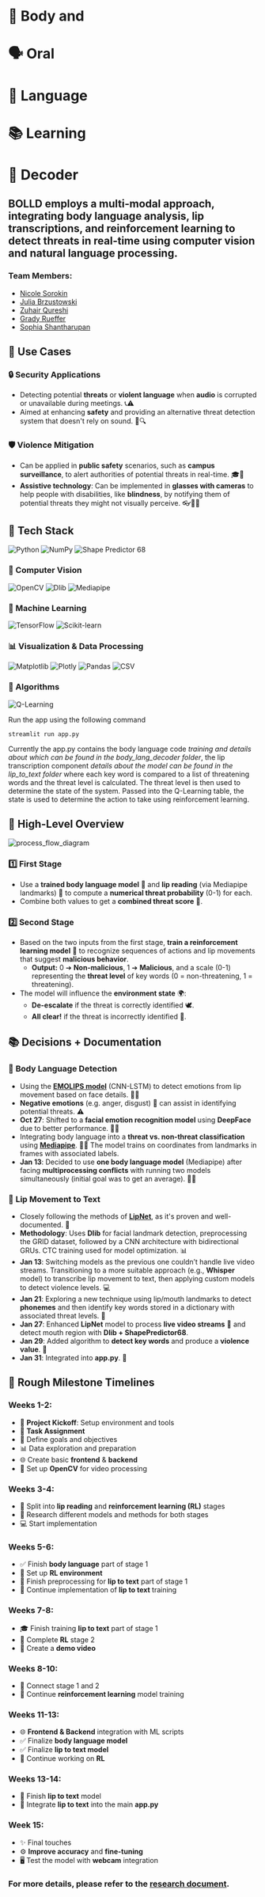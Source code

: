 # 🧠 Body and
# 🗣️ Oral
# 📝 Language
# 📚 Learning
# 🧩 Decoder

## BOLLD employs a multi-modal approach, integrating body language analysis, lip transcriptions, and reinforcement learning to detect threats in real-time using computer vision and natural language processing.

### Team Members:
- [Nicole Sorokin](https://github.com/NicoleSorokin)
- [Julia Brzustowski](https://github.com/juliaabrz)
- [Zuhair Qureshi](https://github.com/ZuhairQureshi)
- [Grady Rueffer](https://github.com/GradyRuefferOutlook)
- [Sophia Shantharupan](https://github.com/SophShan)

## 🚀 Use Cases  

### 🔒 **Security Applications**  
- Detecting potential **threats** or **violent language** when **audio** is corrupted or unavailable during meetings. 📞⚠️  
- Aimed at enhancing **safety** and providing an alternative threat detection system that doesn't rely on sound. 🎥🔍  

### 🛡️ **Violence Mitigation**  
- Can be applied in **public safety** scenarios, such as **campus surveillance**, to alert authorities of potential threats in real-time. 🎓🚨  
- **Assistive technology**: Can be implemented in **glasses with cameras** to help people with disabilities, like **blindness**, by notifying them of potential threats they might not visually perceive. 👓🤖👀  

## 🚀 Tech Stack  

![Python](https://img.shields.io/badge/Python-3776AB?style=for-the-badge&logo=python&logoColor=white)
![NumPy](https://img.shields.io/badge/NumPy-013243?style=for-the-badge&logo=numpy&logoColor=white)
![Shape Predictor 68](https://img.shields.io/badge/Shape%20Predictor%2068-FF9800?style=for-the-badge)

### 🎥 Computer Vision
![OpenCV](https://img.shields.io/badge/OpenCV-E91E63?style=for-the-badge&logo=opencv&logoColor=white)
![Dlib](https://img.shields.io/badge/Dlib-9C27B0?style=for-the-badge)
![Mediapipe](https://img.shields.io/badge/Mediapipe-4CAF50?style=for-the-badge)

### 🤖 Machine Learning
![TensorFlow](https://img.shields.io/badge/TensorFlow-FF6F00?style=for-the-badge&logo=tensorflow&logoColor=white)
![Scikit-learn](https://img.shields.io/badge/Scikit--learn-2196F3?style=for-the-badge&logo=scikitlearn&logoColor=white)

### 📊 Visualization & Data Processing
![Matplotlib](https://img.shields.io/badge/Matplotlib-7B1FA2?style=for-the-badge)
![Plotly](https://img.shields.io/badge/Plotly-03A9F4?style=for-the-badge&logo=plotly&logoColor=white)
![Pandas](https://img.shields.io/badge/Pandas-150458?style=for-the-badge&logo=pandas&logoColor=white)
![CSV](https://img.shields.io/badge/CSV-757575?style=for-the-badge)

### 🧠 Algorithms
![Q-Learning](https://img.shields.io/badge/Q--Learning-FFEB3B?style=for-the-badge)

 

Run the app using the following command
```
streamlit run app.py
```

Currently the app.py contains the body language code *training and details about which can be found in the body_lang_decoder folder*, the lip transcription component *details about the model can be found in the lip_to_text folder* where each key word is compared to a list of threatening words and the threat level is calculated. The threat level is then used to determine the state of the system. Passed into the Q-Learning table, the state is used to determine the action to take using reinforcement learning.

## 🚀 High-Level Overview  

![process_flow_diagram](/assets/process_flow_diagram.drawio.png)

### 1️⃣ **First Stage**  
- Use a **trained body language model** 🕺 and **lip reading** (via Mediapipe landmarks) 👄 to compute a **numerical threat probability** (0-1) for each.  
- Combine both values to get a **combined threat score** 🔢.  

### 2️⃣ **Second Stage**  
- Based on the two inputs from the first stage, **train a reinforcement learning model** 🤖 to recognize sequences of actions and lip movements that suggest **malicious behavior**.  
  - **Output:** 0 ➔ **Non-malicious**, 1 ➔ **Malicious**, and a scale (0-1) representing the **threat level** of key words (0 = non-threatening, 1 = threatening).  
- The model will influence the **environment state** 🌍:  
  - **De-escalate** if the threat is correctly identified 🕊️.  
  - **All clear!** if the threat is incorrectly identified 🚨.  

## 📚 Decisions + Documentation  

### 🧠 **Body Language Detection**  
- Using the [**EMOLIPS model**](https://github.com/SMIL-SPCRAS/EMOLIPS) (CNN-LSTM) to detect emotions from lip movement based on face details. 👄😠  
- **Negative emotions** (e.g. anger, disgust) 🥴 can assist in identifying potential threats. ⚠️  
- **Oct 27**: Shifted to a **facial emotion recognition model** using **DeepFace** due to better performance. 🧑‍🎨  
- Integrating body language into a **threat vs. non-threat classification** using [**Mediapipe**](https://www.youtube.com/watch?v=We1uB79Ci-w). 🧑‍💻 The model trains on coordinates from landmarks in frames with associated labels.  
- **Jan 13**: Decided to use **one body language model** (Mediapipe) after facing **multiprocessing conflicts** with running two models simultaneously (initial goal was to get an average). 🤖❌  

### 👄 **Lip Movement to Text**  
- Closely following the methods of [**LipNet**](https://arxiv.org/pdf/1611.01599), as it's proven and well-documented. 📄  
- **Methodology**: Uses **Dlib** for facial landmark detection, preprocessing the GRID dataset, followed by a CNN architecture with bidirectional GRUs. CTC training used for model optimization. 📊  
- **Jan 13**: Switching models as the previous one couldn’t handle live video streams. Transitioning to a more suitable approach (e.g., **Whisper** model) to transcribe lip movement to text, then applying custom models to detect violence levels. 💻  
- **Jan 21**: Exploring a new technique using lip/mouth landmarks to detect **phonemes** and then identify key words stored in a dictionary with associated threat levels. 📖  
- **Jan 27**: Enhanced **LipNet** model to process **live video streams** 🎥 and detect mouth region with **Dlib + ShapePredictor68**.  
- **Jan 29**: Added algorithm to **detect key words** and produce a **violence value**. 🔑  
- **Jan 31**: Integrated into **app.py**. 🎉

## 📅 Rough Milestone Timelines  

### Weeks 1-2:  
- 🚀 **Project Kickoff**: Setup environment and tools  
- 👥 **Task Assignment**  
- 🎯 Define goals and objectives  
- 📊 Data exploration and preparation  
- 🌐 Create basic **frontend** & **backend**  
- 🎥 Set up **OpenCV** for video processing  

### Weeks 3-4:  
- 🔄 Split into **lip reading** and **reinforcement learning (RL)** stages  
- 🤔 Research different models and methods for both stages  
- 💻 Start implementation  

### Weeks 5-6:  
- ✅ Finish **body language** part of stage 1  
- 🌱 Set up **RL environment**  
- 📝 Finish preprocessing for **lip to text** part of stage 1  
- 🔄 Continue implementation of **lip to text** training  

### Weeks 7-8:  
- 🎓 Finish training **lip to text** part of stage 1  
- 🏁 Complete **RL** stage 2  
- 🎥 Create a **demo video**  

### Weeks 8-10:  
- 🔗 Connect stage 1 and 2  
- 🧠 Continue **reinforcement learning** model training  

### Weeks 11-13:  
- 🌐 **Frontend & Backend** integration with ML scripts  
- ✅ Finalize **body language model**  
- ✅ Finalize **lip to text model**  
- 🧠 Continue working on **RL**  

### Weeks 13-14:  
- 🔧 Finish **lip to text** model  
- 🔌 Integrate **lip to text** into the main **app.py**  

### Week 15:  
- ✨ Final touches  
- ⚙️ **Improve accuracy** and **fine-tuning**  
- 🖥️ Test the model with **webcam** integration  


### For more details, please refer to the [research document](BOLLD_Research_Document.pdf).